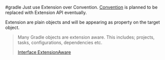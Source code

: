 #gradle 
Just use Extension over Convention. [Convention](https://docs.gradle.org/current/javadoc/org/gradle/api/plugins/Convention.html) is planned to be replaced with Extension API eventually.

Extension are plain objects and will be appearing as property on the target object.

>Many Gradle objects are extension aware. This includes; projects, tasks, configurations, dependencies etc.
>
>[Interface ExtensionAware](https://docs.gradle.org/current/javadoc/org/gradle/api/plugins/ExtensionAware.html#)
